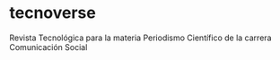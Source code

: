 # tecnoverse
Revista Tecnológica para la materia Periodismo Científico de la carrera Comunicación Social 

